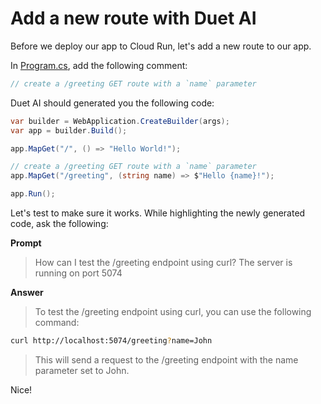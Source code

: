 # Add a new route with Duet AI

Before we deploy our app to Cloud Run, let's add a new route to our app. 

In [Program.cs](../MyWebApp/Program.cs), add the following comment:

```csharp
// create a /greeting GET route with a `name` parameter
```

Duet AI should generated you the following code:

```csharp
var builder = WebApplication.CreateBuilder(args);
var app = builder.Build();

app.MapGet("/", () => "Hello World!");

// create a /greeting GET route with a `name` parameter
app.MapGet("/greeting", (string name) => $"Hello {name}!");

app.Run();
```

Let's test to make sure it works. While highlighting the newly generated code,
ask the following:

**Prompt**
> How can I test the /greeting endpoint using curl? The server is running on port 5074

**Answer**
> To test the /greeting endpoint using curl, you can use the following command:

```sh
curl http://localhost:5074/greeting?name=John
```

> This will send a request to the /greeting endpoint with the name parameter set
> to John.

Nice!
